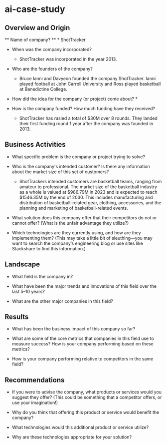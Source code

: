 # ai-case-study


## Overview and Origin

** Name of company? **
    * ShotTracker

* When was the company incorporated?
    * ShotTracker was incorporated in the year 2013.

* Who are the founders of the company?
    * Bruce Ianni and Davyeon founded the company ShotTracker. Ianni played football at John Carroll University and Ross played basketball at Benedictine College. 
* How did the idea for the company (or project) come about?
    * 
* How is the company funded? How much funding have they received?
    * ShotTracker has rasied a total of $30M over 8 rounds. They landed their first funding round 1 year after the company was founded in 2013. 
## Business Activities

* What specific problem is the company or project trying to solve?

* Who is the company's intended customer? Is there any information about the market size of this set of customers?
    * ShotTrackers intended customers are basketball teams, ranging from amateur to professional. The market size of the basketball industry as a whole is valued at $986.79M in 2023 and is expected to reach $1546.35M by the end of 2030. This includes manufacturing and distribution of basketball-related gear, clothing, accessories, and the planning and marketing of basketball-related events. 

* What solution does this company offer that their competitors do not or cannot offer? (What is the unfair advantage they utilize?)

* Which technologies are they currently using, and how are they implementing them? (This may take a little bit of sleuthing&mdash;you may want to search the company’s engineering blog or use sites like Stackshare to find this information.)

## Landscape

* What field is the company in?

* What have been the major trends and innovations of this field over the last 5&ndash;10 years?

* What are the other major companies in this field?

## Results

* What has been the business impact of this company so far?

* What are some of the core metrics that companies in this field use to measure success? How is your company performing based on these metrics?

* How is your company performing relative to competitors in the same field?

## Recommendations

* If you were to advise the company, what products or services would you suggest they offer? (This could be something that a competitor offers, or use your imagination!)

* Why do you think that offering this product or service would benefit the company?

* What technologies would this additional product or service utilize?

* Why are these technologies appropriate for your solution?